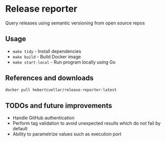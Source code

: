 # Release reporter

Query releases using semantic versioning from open source repos

## Usage

- `make tidy` - Install dependencies
- `make build` - Build Docker image
- `make start-local` - Run program locally using Go

## References and downloads

```bash
docker pull hebertcuellar/release-reporter:latest
```

## TODOs and future improvements

- Handle GitHub authentication
- Perform tag validation to avoid unexpected results which do not fail by default
- Ability to parametrize values such as execution port